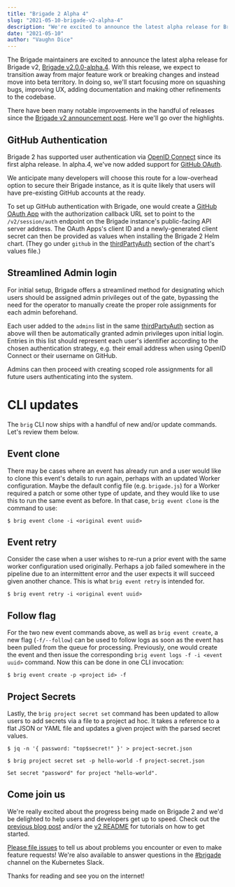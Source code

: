 ```yaml
---
title: "Brigade 2 Alpha 4"
slug: "2021-05-10-brigade-v2-alpha-4"
description: "We're excited to announce the latest alpha release for Brigade v2"
date: "2021-05-10"
author: "Vaughn Dice"
---
```


The Brigade maintainers are excited to announce the latest alpha release for
Brigade v2, [Brigade v2.0.0-alpha.4]. With this release, we expect to
transition away from major feature work or breaking changes and instead move
into beta territory.  In doing so, we'll start focusing more on squashing bugs,
improving UX, adding documentation and making other refinements to the
codebase.

There have been many notable improvements in the handful of releases since the
[Brigade v2 announcement post]. Here we'll go over the highlights.

## GitHub Authentication

Brigade 2 has supported user authentication via [OpenID Connect] since its
first alpha release.  In alpha.4, we've now added support for [GitHub OAuth].

We anticipate many developers will choose this route for a low-overhead option
to secure their Brigade instance, as it is quite likely that users will have
pre-existing GitHub accounts at the ready.

To set up GitHub authentication with Brigade, one would create a
[GitHub OAuth App] with the authorization callback URL set to point to the
`/v2/session/auth` endpoint on the Brigade instance's public-facing API server
address.  The OAuth Apps's client ID and a newly-generated client secret can
then be provided as values when installing the Brigade 2 Helm chart. (They go
under `github` in the [thirdPartyAuth] section of the chart's values file.)


## Streamlined Admin login

For initial setup, Brigade offers a streamlined method for designating which
users should be assigned admin privileges out of the gate, bypassing the need
for the operator to manually create the proper role assignments for each admin
beforehand.

Each user added to the `admins` list in the same [thirdPartyAuth] section as
above will then be automatically granted admin privileges upon initial login.
Entries in this list should represent each user's identifier according to the
chosen authentication strategy, e.g. their email address when using OpenID
Connect or their username on GitHub.

Admins can then proceed with creating scoped role assignments for all future
users authenticating into the system. 

# CLI updates

The `brig` CLI now ships with a handful of new and/or update commands.  Let's
review them below.

## Event clone

There may be cases where an event has already run and a user would like to
clone this event's details to run again, perhaps with an updated Worker
configuration.  Maybe the default config file (e.g. `brigade.js`) for a Worker
required a patch or some other type of update, and they would like to use this
to run the same event as before.  In that case, `brig event clone` is the
command to use:

```
$ brig event clone -i <original event uuid>
```

## Event retry

Consider the case when a user wishes to re-run a prior event with the same
worker configuration used originally.  Perhaps a job failed somewhere in the
pipeline due to an intermittent error and the user expects it will succeed
given another chance.  This is what `brig event retry` is intended for.

```
$ brig event retry -i <original event uuid>
```

## Follow flag

For the two new event commands above, as well as `brig event create`, a new
flag (`-f/--follow`) can be used to follow logs as soon as the event has been
pulled from the queue for processing.  Previously, one would create the event
and then issue the corresponding `brig event logs -f -i <event uuid>` command.
Now this can be done in one CLI invocation:

```
$ brig event create -p <project id> -f
```

## Project Secrets

Lastly, the `brig project secret set` command has been updated to allow users
to add secrets via a file to a project ad hoc.  It takes a reference to a flat
JSON or YAML file and updates a given project with the parsed secret values.

```
$ jq -n '{ password: "top$secret!" }' > project-secret.json

$ brig project secret set -p hello-world -f project-secret.json

Set secret "password" for project "hello-world".
```

## Come join us

We're really excited about the progress being made on Brigade 2 and we'd be
delighted to help users and developers get up to speed.  Check out the
[previous blog post][Brigade v2 announcement post] and/or the [v2 README]
for tutorials on how to get started.

[Please file issues](https://github.com/brigadecore/brigade/issues)
to tell us about problems
you encounter or even to make feature requests!  We're also available to answer
questions in the [#brigade](https://kubernetes.slack.com/messages/C87MF1RFD)
channel on the Kubernetes Slack.

Thanks for reading and see you on the internet!

[Brigade v2.0.0-alpha.4]: https://github.com/brigadecore/brigade/releases/tag/v2.0.0-alpha.4
[Brigade v2 announcement post]: ./../2021-03-05-meet-brigade-2
[OpenID Connect]: https://openid.net/connect/
[GitHub OAuth]: https://docs.github.com/en/github/authenticating-to-github/authorizing-oauth-apps
[GitHub OAuth App]: https://docs.github.com/en/developers/apps/creating-an-oauth-app
[thirdPartyAuth]: https://github.com/brigadecore/brigade/blob/845c9d7585883db98735400efd229315e3c0bc7a/charts/brigade/values.yaml#L34-L72
[v2 README]: https://github.com/brigadecore/brigade/blob/v2/README.md